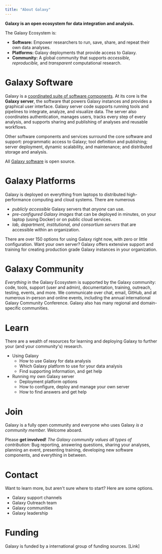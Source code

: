```yaml
---
title: "About Galaxy"
---
```


**Galaxy is an open ecosystem for data integration and analysis.**

The Galaxy Ecosystem is:

* **Software:** Empower researchers to run, save, share, and repeat their own data analyses.
* **Platforms:** Galaxy deployments that provide access to Galaxy.
* **Community:** A global community that supports *accessible, reproducible,* and *transparent* computational research.


# Galaxy Software

Galaxy is a [coordinated suite of software components](/src/about/software/index.md).  At its core is the **Galaxy server**, the software that powers Galaxy instances and provides a graphical user interface. Galaxy server code supports running tools and pipelines to integrate, analyze, and visualize data. The server also coordinates authentication, manages users, tracks every step of every analysis, and supports sharing and publishing of analyses and reusable workflows.

Other software components and services surround the core software and support: programmatic access to Galaxy; tool definition and publishing; server deployment, dynamic scalability, and maintenance; and distributed storage and analysis.

All [Galaxy software](/src/about/software/index.mc) is open source.

# Galaxy Platforms

Galaxy is deployed on everything from laptops to distributed high-performance computing and cloud systems. There are numerous

* *publicly accessible* Galaxy servers that *anyone* can use.
* *pre-configured Galaxy images* that can be deployed in minutes, on your laptop (using Docker) or on public cloud services.
* *lab, department, institutional, and consortium servers* that are accessible within an organization.

There are over 150 options for using Galaxy right now, with zero or little configuration.  Want your own server? Galaxy offers extensive support and training for creating production grade Galaxy instances in your organization.

# Galaxy Community

*Everything* in the Galaxy Ecosystem is supported by the Galaxy community: code, tools, support (user and admin), documentation, training, outreach, testing, events, and more.  We communicate over chat, email, GitHub, and at numerous in-person and online events, including the annual international Galaxy Community Conference.  Galaxy also has many regional and domain-specific communities.

# Learn

There are a wealth of resources for learning and deploying Galaxy to further your (and your community's) research.

* Using Galaxy
  * How to use Galaxy for data analysis
  * Which Galaxy platform to use for your data analysis
  * Find supporting information, and get help
* Running my own Galaxy server
  * Deployment platform options 
  * How to configure, deploy and manage your own server
  * How to find answers and get help

# Join

Galaxy is a fully open community and everyone who uses Galaxy *is a community member.* Welcome aboard.

Please **get involved!**   *The Galaxy community values all types of contribution:*  Bug reporting, answering questions, sharing your analyses, planning an event, presenting training, developing new software components, and everything in between.  

# Contact

Want to learn more, but aren't sure where to start?  Here are some options.

* Galaxy support channels
* Galaxy Outreach team
* Galaxy communities
* Galaxy leadership

# Funding

Galaxy is funded by a international group of funding sources. [Link]
